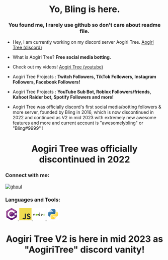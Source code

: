 <h1 align="center">Yo, Bling is here.</h1>
<h3 align="center">You found me, I rarely use github so don't care about readme file.</h3>

- Hey, I am currently working on my discord server Aogiri Tree. [Aogiri Tree (discord)]([https://discord.gg/ghoul](https://discord.gg/ZsXWJNpXKr))

- What is Aogiri Tree? **Free social media botting.**

- Check out my videos! [Aogiri Tree (youtube)](https://www.youtube.com/channel/UC8HKt_1eQNKlnqgXMQ-jEog)

- Aogiri Tree Projects : **Twitch Followers, TikTok Followers, Instagram Followers, Facebook Followers!**

- Aogiri Tree Projects : **YouTube Sub Bot, Roblox Followers/friends, Kahoot Raider bot, Spotify Followers and more!**

- Aogiri Tree was officially discord's first social media/botting followers & more server, founded by Bling in 2016, which is now discontinued in 2022 and continued as V2 in mid 2023 with extremely new awesome features and more and current account is "awesomelybling" or "Bling#9999" ! 

<h1 align="center">Aogiri Tree was officially discontinued in 2022</h1>

<h3 align="left">Connect with me:</h3>
<p align="left">
<a href="https://discord.gg/aogiritree" target="blank"><img align="center" src="https://raw.githubusercontent.com/rahuldkjain/github-profile-readme-generator/master/src/images/icons/Social/discord.svg" alt="ghoul" height="30" width="40" /></a>
</p>

<h3 align="left">Languages and Tools:</h3>
<p align="left"> <a href="https://www.w3schools.com/cs/" target="_blank" rel="noreferrer"> <img src="https://raw.githubusercontent.com/devicons/devicon/master/icons/csharp/csharp-original.svg" alt="csharp" width="40" height="40"/> </a> <a href="https://developer.mozilla.org/en-US/docs/Web/JavaScript" target="_blank" rel="noreferrer"> <img src="https://raw.githubusercontent.com/devicons/devicon/master/icons/javascript/javascript-original.svg" alt="javascript" width="40" height="40"/> </a> <a href="https://nodejs.org" target="_blank" rel="noreferrer"> <img src="https://raw.githubusercontent.com/devicons/devicon/master/icons/nodejs/nodejs-original-wordmark.svg" alt="nodejs" width="40" height="40"/> </a> <a href="https://www.python.org" target="_blank" rel="noreferrer"> <img src="https://raw.githubusercontent.com/devicons/devicon/master/icons/python/python-original.svg" alt="python" width="40" height="40"/> </a> </p>

<h1 align="center">Aogiri Tree V2 is here in mid 2023 as "AogiriTree" discord vanity!</h1>

